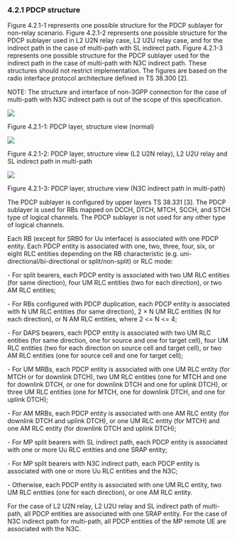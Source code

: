 ### 4.2.1 PDCP structure

Figure 4.2.1-1 represents one possible structure for the PDCP sublayer
for non-relay scenario. Figure 4.2.1-2 represents one possible structure
for the PDCP sublayer used in L2 U2N relay case, L2 U2U relay case, and
for the indirect path in the case of multi-path with SL indirect path.
Figure 4.2.1-3 represents one possible structure for the PDCP sublayer
used for the indirect path in the case of multi-path with N3C indirect
path. These structures should not restrict implementation. The figures
are based on the radio interface protocol architecture defined in TS
38.300 \[2\].

NOTE: The structure and interface of non-3GPP connection for the case of
multi-path with N3C indirect path is out of the scope of this
specification.

![](media/image3.emf)

Figure 4.2.1-1: PDCP layer, structure view (normal)

![](media/image4.emf)

Figure 4.2.1-2: PDCP layer, structure view (L2 U2N relay), L2 U2U relay
and SL indirect path in multi-path

![](media/image5.emf)

Figure 4.2.1-3: PDCP layer, structure view (N3C indirect path in
multi-path)

The PDCP sublayer is configured by upper layers TS 38.331 \[3\]. The
PDCP sublayer is used for RBs mapped on DCCH, DTCH, MTCH, SCCH, and STCH
type of logical channels. The PDCP sublayer is not used for any other
type of logical channels.

Each RB (except for SRB0 for Uu interface) is associated with one PDCP
entity. Each PDCP entity is associated with one, two, three, four, six,
or eight RLC entities depending on the RB characteristic (e.g.
uni-directional/bi-directional or split/non-split) or RLC mode:

\- For split bearers, each PDCP entity is associated with two UM RLC
entities (for same direction), four UM RLC entities (two for each
direction), or two AM RLC entities;

\- For RBs configured with PDCP duplication, each PDCP entity is
associated with N UM RLC entities (for same direction), 2 × N UM RLC
entities (N for each direction), or N AM RLC entities, where 2 \<= N \<=
4;

\- For DAPS bearers, each PDCP entity is associated with two UM RLC
entities (for same direction, one for source and one for target cell),
four UM RLC entities (two for each direction on source cell and target
cell), or two AM RLC entities (one for source cell and one for target
cell);

\- For UM MRBs, each PDCP entity is associated with one UM RLC entity
(for MTCH or for downlink DTCH), two UM RLC entities (one for MTCH and
one for downlink DTCH, or one for downlink DTCH and one for uplink
DTCH), or three UM RLC entities (one for MTCH, one for downlink DTCH,
and one for uplink DTCH);

\- For AM MRBs, each PDCP entity is associated with one AM RLC entity
(for downlink DTCH and uplink DTCH), or one UM RLC entity (for MTCH) and
one AM RLC entity (for downlink DTCH and uplink DTCH);

\- For MP split bearers with SL indirect path, each PDCP entity is
associated with one or more Uu RLC entities and one SRAP entity;

\- For MP split bearers with N3C indirect path, each PDCP entity is
associated with one or more Uu RLC entities and the N3C;

\- Otherwise, each PDCP entity is associated with one UM RLC entity, two
UM RLC entities (one for each direction), or one AM RLC entity.

For the case of L2 U2N relay, L2 U2U relay and SL indirect path of
multi-path, all PDCP entities are associated with one SRAP entity. For
the case of N3C indirect path for multi-path, all PDCP entities of the
MP remote UE are associated with the N3C.
